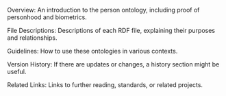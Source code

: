 Overview: An introduction to the person ontology, including proof of personhood and biometrics.

File Descriptions: Descriptions of each RDF file, explaining their purposes and relationships.

Guidelines: How to use these ontologies in various contexts.

Version History: If there are updates or changes, a history section might be useful.

Related Links: Links to further reading, standards, or related projects.